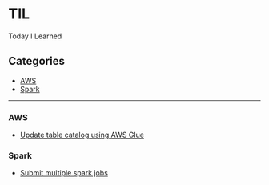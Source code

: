 # TIL
Today I Learned

## Categories
* [AWS](#aws)
* [Spark](#spark)

---
### AWS

- [Update table catalog using AWS Glue](aws/update-table-catalog-using-aws-glue.md)

### Spark 
- [Submit multiple spark jobs](spark/submit-multiple-spark-jobs.md)
